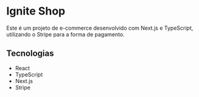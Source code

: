 # Ignite Shop

Este é um projeto de e-commerce desenvolvido com Next.js e TypeScript, utilizando o Stripe para a forma de pagamento.

## Tecnologias

- React
- TypeScript
- Next.js
- Stripe
